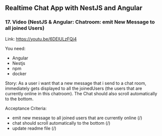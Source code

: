 ## Realtime Chat App with NestJS and Angular
### 17. Video (NestJS  & Angular: Chatroom: emit New Message to all joined Users)
Link: https://youtu.be/6DElULzFQj4

You need:
- Angular
- Nestjs
- npm
- docker

Story:
As a user i want that a new message that i send to a chat room, immediately gets displayed to all the joinedUsers (the users that are currently online in this chatroom).
The Chat should also scroll automatically to the bottom.

Acceptance Criteria:
- emit new message to all joined users that are currently online (/)
- chat should scroll automatically to the bottom (/)
- update readme file (/)